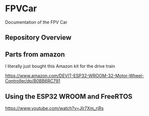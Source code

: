 # FPVCar
Documentation of the FPV Car 

## Repository Overview


## Parts from amazon

I literally just bought this Amazon kit for the drive train

https://www.amazon.com/DEVIT-ESP32-WROOM-32-Motor-Wheel-Controller/dp/B0BB6RC791

## Using the ESP32 WROOM and FreeRTOS

https://www.youtube.com/watch?v=JIr7Xm_riRs 
